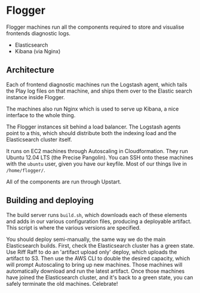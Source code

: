 Flogger
========

Flogger machines run all the components required to store and visualise frontends diagnostic logs.
* Elasticsearch
* Kibana (via Nginx)


Architecture
------------

Each of frontend diagnostic machines run the Logstash agent, which tails the Play log files on that machine, and ships them over to the Elastic search instance inside Flogger.

The machines also run Nginx which is used to serve up Kibana, a nice interface to the whole thing.

The Flogger instances sit behind a load balancer. The Logstash agents point to a this, which should distribute both the indexing load and the Elasticsearch cluster itself.

It runs on EC2 machines through Autoscaling in Cloudformation. They run Ubuntu 12.04 LTS (the Precise Pangolin). You can SSH onto these machines with the `ubuntu` user, given you have our keyfile. Most of our things live in `/home/flogger/`.

All of the components are run through Upstart.


Building and deploying
----------------------

The build server runs `build.sh`, which downloads each of these elements and adds in our various configuration files, producing a deployable artifact. This script is where the various versions are specified.

You should deploy semi-manually, the same way we do the main Elasticsearch builds. First, check the Elasticsearch cluster has a green state. Use Riff Raff to do an 'artifact upload only' deploy, which uploads the artifact to S3. Then use the AWS CLI to double the desired capacity, which will prompt Autoscaling to bring up new machines. Those machines will automatically download and run the latest artifact. Once those machines have joined the Elasticsearch cluster, and it's back to a green state, you can safely terminate the old machines. Celebrate!